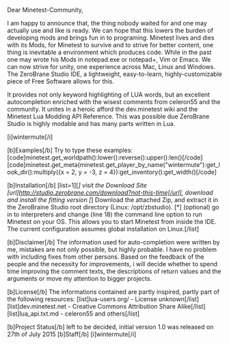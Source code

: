 Dear Minetest-Community,

I am happy to announce that, the thing nobody waited for and one may actually use and like is ready.
We can hope that this lowers the burden of developing mods and brings fun in to programing.
Minetest lives and dies with its Mods, for Minetest to survive and to strive for better content, one thing is inevitable a environment which produces code. While in the past one may wrote his Mods in notepad.exe or notepad+, Vim or Emacs. We can now strive for unity, one experience across Mac, Linux and Windows. The ZeroBrane Studio IDE, a lightweight, easy-to-learn, highly-customizable piece of Free Software allows for this.

It provides not only keyword highlighting of LUA words, but an excellent autocompletion enriched with the wisest comments from celeron55 and the community.
It unites in a heroic afford the dev.minetest wiki and the Minetest Lua Modding API Reference. This was possible due ZeroBrane Studio is highly modable and has many parts written in Lua.

[i]wintermute[/i]

[b]Examples[/b]
Try to type these examples:
[code]minetest.get_worldpath():lower():reverse():upper():len()[/code]
[code]minetest.get_meta(minetest.get_player_by_name("wintermute"):get_look_dir():multiply({x = 2, y = -3, z = 4}):get_inventory():get_width()[/code]

[b]Installation[/b]
[list=1][*] visit the Download Site [url]http://studio.zerobrane.com/download?not-this-time[/url], download and install the fitting version
[*] Download the attached Zip, and extract it in the ZeroBraine Studio root directory (Linux: /opt/zbstudio).
[*] (optional) go in to interpreters and change (line 18) the command line option to run Minetest on your OS. This allows you to start Minetest from inside the IDE. The current configuration assumes global installation on Linux.[/list]

[b]Disclaimer[/b]
The information used for auto-completion were written by me, mistakes are not only possible, but highly probable. I have no problem with including fixes from other persons. Based on the feedback of the people and the necessity for improvements, i will decide whether to spend time improving the comment texts, the descriptions of return values and the arguments or move my attention to bigger projects.

[b]License[/b]
The informations contained are partly inspired, partly part of the following resources:
[list]lua-users.org/  - License unknown[/list]
[list]dev.minetest.net - Creative Commons Attribution Share Alike[/list]
[list]lua_api.txt.md - celeron55 and others[/list]

[b]Project Status[/b]
left to be decided,
initial version 1.0 was released on 27th of July 2015
[b]Staff[/b]
[i]wintermute[/i]
